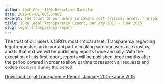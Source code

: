 ```yaml
---
author: Josh Aas, ISRG Executive Director
date: 2015-07-01T00:00:00Z
excerpt: The trust of our users is ISRG’s most critical asset. Transparency regarding legal requests is an important part of making sure our users can trust us, and to that end we will be publishing reports twice annually.
title: ISRG Legal Transparency Report, January 2015 - June 2015
slug: legal-transparency-report
---
```


The trust of our users is ISRG’s most critical asset. Transparency regarding legal requests is an important part of making sure our users can trust us, and to that end we will be publishing reports twice annually. With the exception of this first report, reports will be published three months after the period covered in order to allow us time to research all requests and orders received during the period.

[Download Legal Transparency Report, January 2015 - June 2015](/documents/ISRG-Legal-Transparency-Report-July-1-2015.pdf)